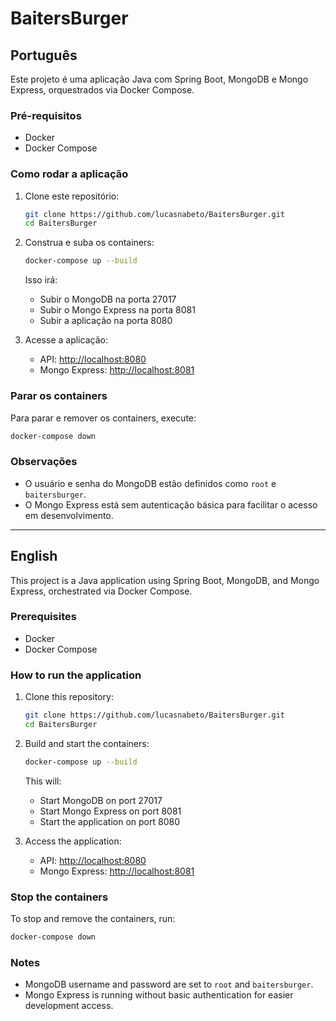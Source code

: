 # BaitersBurger 

## Português

Este projeto é uma aplicação Java com Spring Boot, MongoDB e Mongo Express, orquestrados via Docker Compose.

### Pré-requisitos

-   Docker
-   Docker Compose

### Como rodar a aplicação

1. Clone este repositório:

    ```bash
    git clone https://github.com/lucasnabeto/BaitersBurger.git
    cd BaitersBurger
    ```


2. Construa e suba os containers:

    ```bash
    docker-compose up --build
    ```

    Isso irá:

    - Subir o MongoDB na porta 27017
    - Subir o Mongo Express na porta 8081
    - Subir a aplicação na porta 8080


3. Acesse a aplicação:
    - API: [http://localhost:8080](http://localhost:8080)
    - Mongo Express: [http://localhost:8081](http://localhost:8081)

### Parar os containers

Para parar e remover os containers, execute:

```bash
docker-compose down
```

### Observações

-   O usuário e senha do MongoDB estão definidos como `root` e `baitersburger`.
-   O Mongo Express está sem autenticação básica para facilitar o acesso em desenvolvimento.

---

## English

This project is a Java application using Spring Boot, MongoDB, and Mongo Express, orchestrated via Docker Compose.

### Prerequisites

-   Docker
-   Docker Compose

### How to run the application

1. Clone this repository:

    ```bash
    git clone https://github.com/lucasnabeto/BaitersBurger.git
    cd BaitersBurger
    ```


2. Build and start the containers:

    ```bash
    docker-compose up --build
    ```

    This will:

    - Start MongoDB on port 27017
    - Start Mongo Express on port 8081
    - Start the application on port 8080


3. Access the application:
    - API: [http://localhost:8080](http://localhost:8080)
    - Mongo Express: [http://localhost:8081](http://localhost:8081)

### Stop the containers

To stop and remove the containers, run:

```bash
docker-compose down
```

### Notes

-   MongoDB username and password are set to `root` and `baitersburger`.
-   Mongo Express is running without basic authentication for easier development access.
